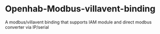 # Openhab-Modbus-villavent-binding
A modbus/villavent binding that supports IAM module and direct modbus converter via IP/serial
